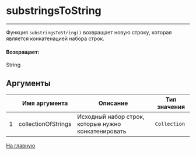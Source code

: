# substringsToString

---

Функция `substringsToString()` возвращает новую строку, которая является конкатенацией набора строк.

#### Возвращает:

String

## Аргументы

|  | Имя аргумента | Описание | Тип значения |
| --- | --- | --- | --- |
| 1 | collectionOfStrings | Исходный набор строк, которые нужно конкатенировать | `Collection` |



[На главную](./ecmfunctions/)